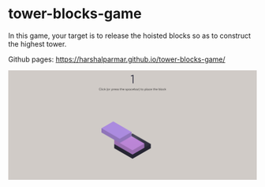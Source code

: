 # tower-blocks-game

In this game, your target is to release the hoisted blocks so as to construct the highest tower.

Github pages: https://harshalparmar.github.io/tower-blocks-game/

![alt text](https://raw.githubusercontent.com/harshalparmar/tower-blocks-game/main/tower-blocks-img.png)
